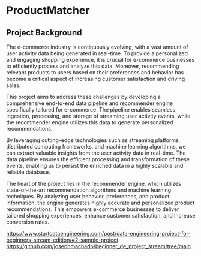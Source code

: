 # ProductMatcher
## Project Background
The e-commerce industry is continuously evolving, with a vast amount of user activity data being generated in real-time. To provide a personalized and engaging shopping experience, it is crucial for e-commerce businesses to efficiently process and analyze this data. Moreover, recommending relevant products to users based on their preferences and behavior has become a critical aspect of increasing customer satisfaction and driving sales.

This project aims to address these challenges by developing a comprehensive end-to-end data pipeline and recommender engine specifically tailored for e-commerce. The pipeline enables seamless ingestion, processing, and storage of streaming user activity events, while the recommender engine utilizes this data to generate personalized recommendations.

By leveraging cutting-edge technologies such as streaming platforms, distributed computing frameworks, and machine learning algorithms, we can extract valuable insights from the user activity data in real-time. The data pipeline ensures the efficient processing and transformation of these events, enabling us to persist the enriched data in a highly scalable and reliable database.

The heart of the project lies in the recommender engine, which utilizes state-of-the-art recommendation algorithms and machine learning techniques. By analyzing user behavior, preferences, and product information, the engine generates highly accurate and personalized product recommendations. This empowers e-commerce businesses to deliver tailored shopping experiences, enhance customer satisfaction, and increase conversion rates.

https://www.startdataengineering.com/post/data-engineering-project-for-beginners-stream-edition/#2-sample-project
https://github.com/josephmachado/beginner_de_project_stream/tree/main
